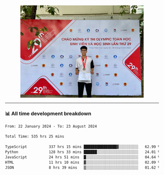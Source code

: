 <p align="center"><img src="asset/header.jpg" width="80%"/></p>

---
<!-- 
<details>
  <summary>📃 My Resume</summary>

### Education

- 📖 **Information Technology**\
📆 10/2021 - present\
📍 **Thang Long University** - Hoang Mai, Hanoi, Vietnam -->

<!-- ### Experience
- 👨‍💻 **Full Stack Web Intern**\
📆 09/2022 - 12/2023\
📍 **TECH 5S** -  Luu Huu Phuong, Phuong My Dinh I, Nam Tu Liem, Hanoi.


- 👨‍💻 **Full Stack Web Fresher**\
📆 1/2022 - 05/2023\
📍 **TECH 5S** -  Luu Huu Phuong, Phuong My Dinh I, Nam Tu Liem, Hanoi.

- 👨‍💻 **Frontend Web Fresher**\
📆 11/2023 - present\
📍 **White Neuron** -  Mau Luong, Ha Dong, Hanoi, Vietnam
</details> -->

### 📊 All time development breakdown

<!--START_SECTION:waka-->

```txt
From: 22 January 2024 - To: 23 August 2024

Total Time: 535 hrs 25 mins

TypeScript          337 hrs 15 mins ███████████████▓░░░░░░░░░   62.99 %
Python              128 hrs 33 mins ██████░░░░░░░░░░░░░░░░░░░   24.01 %
JavaScript          24 hrs 51 mins  █░░░░░░░░░░░░░░░░░░░░░░░░   04.64 %
HTML                11 hrs 10 mins  ▓░░░░░░░░░░░░░░░░░░░░░░░░   02.09 %
JSON                8 hrs 39 mins   ▒░░░░░░░░░░░░░░░░░░░░░░░░   01.62 %
```

<!--END_SECTION:waka-->
